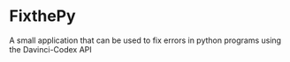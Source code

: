 # FixthePy
A small application that can be used to fix errors in python programs using the Davinci-Codex API
